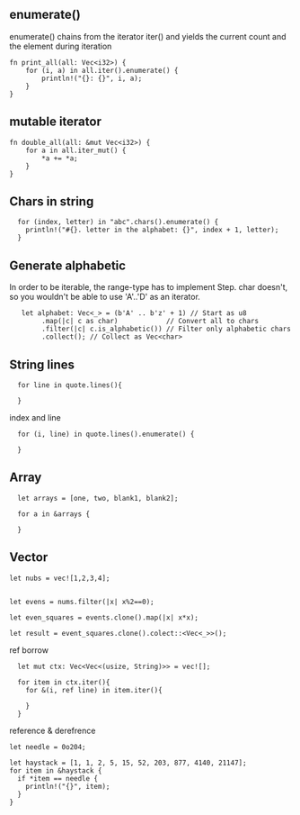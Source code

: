 ## enumerate()
enumerate() chains from the iterator iter() and yields the current count and the element during iteration

```
fn print_all(all: Vec<i32>) {
    for (i, a) in all.iter().enumerate() {
        println!("{}: {}", i, a);
    }
}
```
## mutable iterator 
```
fn double_all(all: &mut Vec<i32>) {
    for a in all.iter_mut() {
        *a += *a;
    }
}
```

## Chars in string 
```
  for (index, letter) in "abc".chars().enumerate() {
    println!("#{}. letter in the alphabet: {}", index + 1, letter);
  }

```
## Generate alphabetic
In order to be iterable, the range-type has to implement Step. char doesn't, so you wouldn't be able to use 'A'..'D' as an iterator.
```
   let alphabet: Vec<_> = (b'A' .. b'z' + 1) // Start as u8
        .map(|c| c as char)            // Convert all to chars
        .filter(|c| c.is_alphabetic()) // Filter only alphabetic chars
        .collect(); // Collect as Vec<char>

```

## String lines
```
  for line in quote.lines(){

  }
```
index and line
```
  for (i, line) in quote.lines().enumerate() {

  }
```



## Array
```
  let arrays = [one, two, blank1, blank2];

  for a in &arrays {
  
  }
```

## Vector
```
let nubs = vec![1,2,3,4];


let evens = nums.filter(|x| x%2==0);

let even_squares = events.clone().map(|x| x*x);

let result = event_squares.clone().colect::<Vec<_>>();

```

ref borrow
```
  let mut ctx: Vec<Vec<(usize, String)>> = vec![];

  for item in ctx.iter(){
    for &(i, ref line) in item.iter(){

    }
  }
```

reference & derefrence
```
let needle = 0o204;

let haystack = [1, 1, 2, 5, 15, 52, 203, 877, 4140, 21147];
for item in &haystack {
  if *item == needle {
    println!("{}", item);
  }
}
```